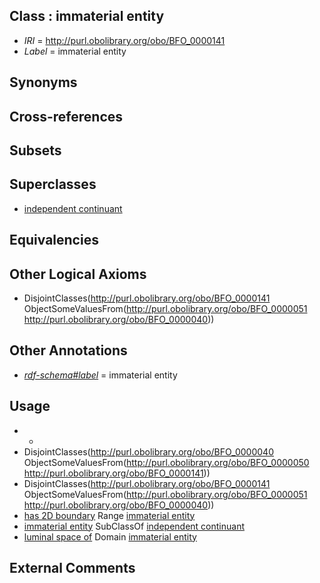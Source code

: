 
## Class : immaterial entity

 * *IRI* = http://purl.obolibrary.org/obo/BFO_0000141
 * *Label* = immaterial entity

## Synonyms


## Cross-references


## Subsets


## Superclasses

 * [independent continuant](../../BFO/04/BFO_0000004.md)

## Equivalencies


## Other Logical Axioms

 * DisjointClasses(<http://purl.obolibrary.org/obo/BFO_0000141> ObjectSomeValuesFrom(<http://purl.obolibrary.org/obo/BFO_0000051> <http://purl.obolibrary.org/obo/BFO_0000040>))

## Other Annotations

 * *[rdf-schema#label](../../el/rdf-schema#label.md)* = immaterial entity

## Usage

 * -
 * DisjointClasses(<http://purl.obolibrary.org/obo/BFO_0000040> ObjectSomeValuesFrom(<http://purl.obolibrary.org/obo/BFO_0000050> <http://purl.obolibrary.org/obo/BFO_0000141>))
 * DisjointClasses(<http://purl.obolibrary.org/obo/BFO_0000141> ObjectSomeValuesFrom(<http://purl.obolibrary.org/obo/BFO_0000051> <http://purl.obolibrary.org/obo/BFO_0000040>))
 * [has 2D boundary](../../RO/02/RO_0002002.md) Range [immaterial entity](../../BFO/41/BFO_0000141.md)
 * [immaterial entity](../../BFO/41/BFO_0000141.md) SubClassOf [independent continuant](../../BFO/04/BFO_0000004.md)
 * [luminal space of](../../RO/72/RO_0002572.md) Domain [immaterial entity](../../BFO/41/BFO_0000141.md)

## External Comments


